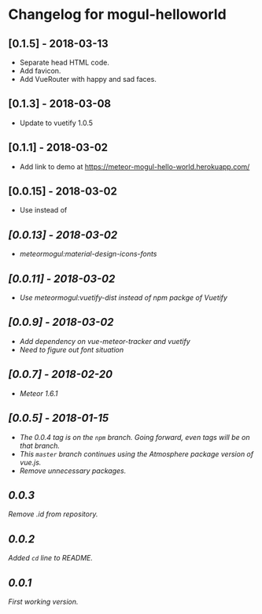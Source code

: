 # Changelog for mogul-helloworld

## [0.1.5] - 2018-03-13

- Separate head HTML code.
- Add favicon.
- Add VueRouter with happy and sad faces.

## [0.1.3] - 2018-03-08

- Update to vuetify 1.0.5

## [0.1.1] - 2018-03-02

- Add link to demo at https://meteor-mogul-hello-world.herokuapp.com/

## [0.0.15] - 2018-03-02

- Use <v-icon> instead of <i>

## [0.0.13] - 2018-03-02

- meteormogul:material-design-icons-fonts

## [0.0.11] - 2018-03-02

- Use meteormogul:vuetify-dist instead of npm packge of Vuetify

## [0.0.9] - 2018-03-02

- Add dependency on vue-meteor-tracker and vuetify
- Need to figure out font situation

## [0.0.7] - 2018-02-20

- Meteor 1.6.1

## [0.0.5] - 2018-01-15

- The 0.0.4 tag is on the `npm` branch.  Going forward, even tags will be on that branch.
- This `master` branch continues using the Atmosphere package version of vue.js.
- Remove unnecessary packages.

## 0.0.3

Remove .id from repository.

## 0.0.2

Added `cd` line to README.

## 0.0.1

First working version.
